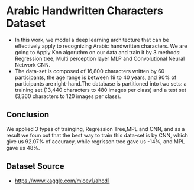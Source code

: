 # Arabic Handwritten Characters Dataset


- In this work, we model a deep learning architecture that can be effectively apply to recognizing Arabic handwritten characters. We are going to Apply Knn algoruthm on our data and train it by 3 methods: Regression  tree, Multi perception layer MLP and Convolutional Neural Network CNN.
- The data-set is composed of 16,800 characters written by 60 participants, the age range is between 19 to 40 years, and 90% of participants are right-hand.The database is partitioned into two sets: a training set (13,440 characters to 480 images per class) and a test set (3,360 characters to 120 images per class).


## Conclusion
We applied 3 types of trainging, Regression Tree,MPL and CNN, and as a result we foun out that the best way to train this data-set is by CNN, which give us 92.07% of accuracy, while regrisson tree gave us -14%, and MPL gave us 48%.

## Dataset Source 
- https://www.kaggle.com/mloey1/ahcd1